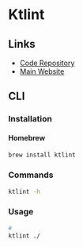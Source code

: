# Ktlint

## Links

- [Code Repository](https://github.com/pinterest/ktlint)
- [Main Website](https://pinterest.github.io/ktlint/)

## CLI

### Installation

#### Homebrew

```sh
brew install ktlint
```

### Commands

```sh
ktlint -h
```

### Usage

```sh
#
ktlint ./
```
